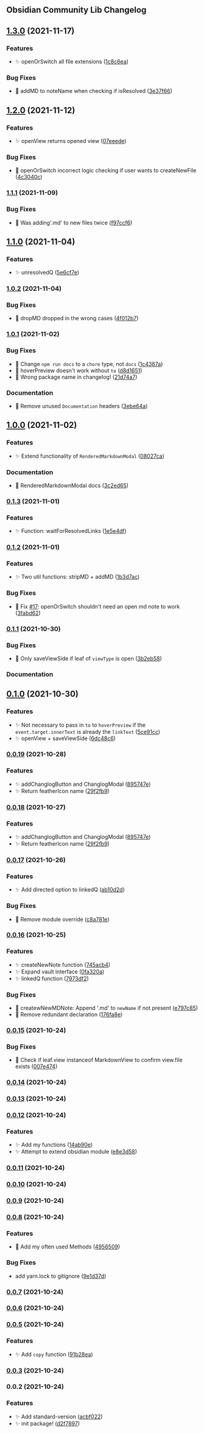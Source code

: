 ## Obsidian Community Lib Changelog
## [1.3.0](https://github.com/obsidian-community/obsidian-community-lib/compare/1.2.0...1.3.0) (2021-11-17)


### Features

* :sparkles: openOrSwitch all file extensions ([1c8c6ea](https://github.com/obsidian-community/obsidian-community-lib/commit/1c8c6eafd772158ba118137be43cb8b667c5bf48))


### Bug Fixes

* :bug: addMD to noteName when checking if isResolved ([3e37f66](https://github.com/obsidian-community/obsidian-community-lib/commit/3e37f66a4a65433324f848170e455306cce5f15a))

## [1.2.0](https://github.com/obsidian-community/obsidian-community-lib/compare/1.1.1...1.2.0) (2021-11-12)


### Features

* :sparkles: openView returns opened view ([07eeede](https://github.com/obsidian-community/obsidian-community-lib/commit/07eeede6fc81250f38335b4dac0ac63aacc39d7a))


### Bug Fixes

* :bug: openOrSwitch incorrect logic checking if user wants to createNewFile ([4c3040c](https://github.com/obsidian-community/obsidian-community-lib/commit/4c3040cdaab4185752d09ced4765891b020df58c))

### [1.1.1](https://github.com/obsidian-community/obsidian-community-lib/compare/1.1.0...1.1.1) (2021-11-09)


### Bug Fixes

* :bug: Was adding'.md' to new files twice ([f97ccf6](https://github.com/obsidian-community/obsidian-community-lib/commit/f97ccf696989ac133e081665de13a8c3de230c35))

## [1.1.0](https://github.com/obsidian-community/obsidian-community-lib/compare/1.0.2...1.1.0) (2021-11-04)


### Features

* :sparkles: unresolvedQ ([5e6cf7e](https://github.com/obsidian-community/obsidian-community-lib/commit/5e6cf7ebc748f044ca32aefc8b32f241db48c5c1))

### [1.0.2](https://github.com/obsidian-community/obsidian-community-lib/compare/1.0.1...1.0.2) (2021-11-04)


### Bug Fixes

* :bug: dropMD dropped in the wrong cases ([4f012b7](https://github.com/obsidian-community/obsidian-community-lib/commit/4f012b776d1aece5dd801f453efddc74976c2808))

### [1.0.1](https://github.com/obsidian-community/obsidian-community-lib/compare/1.0.0...1.0.1) (2021-11-02)


### Bug Fixes

* :bug: Change `npm run docs` to a `chore` type, not `docs` ([1c4387a](https://github.com/obsidian-community/obsidian-community-lib/commit/1c4387a0a6d2b596dbe6e7eeb1deac50af3988a7))
* :bug: hoverPreview doesn't work without `to` ([d8d1651](https://github.com/obsidian-community/obsidian-community-lib/commit/d8d1651b31ef74f367f331b3aae3885cbabdb67f))
* :bug: Wrong package name in changelog! ([21d74a7](https://github.com/obsidian-community/obsidian-community-lib/commit/21d74a749a676a9cb2e5d0dce0afc52b23e5c253))


### Documentation

* :memo: Remove unused `Documentation` headers ([3ebe64a](https://github.com/obsidian-community/obsidian-community-lib/commit/3ebe64ac8d301747fc2d9202b1ee9ec9fe244e97))

## [1.0.0](https://github.com/obsidian-community/obsidian-community-lib/compare/0.1.3...1.0.0) (2021-11-02)

### Features

- :sparkles: Extend functionality of `RenderedMarkdownModal` ([08027ca](https://github.com/obsidian-community/obsidian-community-lib/commit/08027ca6970fe83d5d4a0ab615eca81b81b3f03e))

### Documentation

- :memo: RenderedMarkdownModal docs ([3c2ed65](https://github.com/obsidian-community/obsidian-community-lib/commit/3c2ed653a589c29b5809203f88163a86cac54fe2))

### [0.1.3](https://github.com/obsidian-community/obsidian-community-lib/compare/0.1.2...0.1.3) (2021-11-01)

### Features

- :sparkles: Function: waitForResolvedLinks ([1e5e4df](https://github.com/obsidian-community/obsidian-community-lib/commit/1e5e4dffa2cf6361f8aade1bb949ea8cf41782ca))

### [0.1.2](https://github.com/obsidian-community/obsidian-community-lib/compare/0.1.1...0.1.2) (2021-11-01)

### Features

- :sparkles: Two util functions: stripMD + addMD ([1b3d7ac](https://github.com/obsidian-community/obsidian-community-lib/commit/1b3d7ac670d917df9a347f5eeaa21d5172581ded))

### Bug Fixes

- :bug: Fix [#17](https://github.com/obsidian-community/obsidian-community-lib/issues/17): openOrSwitch shouldn't need an open md note to work ([3fabd62](https://github.com/obsidian-community/obsidian-community-lib/commit/3fabd62d98f26a46b9d9726179966785296e2647))

### [0.1.1](https://github.com/obsidian-community/obsidian-community-lib/compare/0.1.0...0.1.1) (2021-10-30)

### Bug Fixes

- :bug: Only saveViewSide if leaf of `viewType` is open ([3b2eb58](https://github.com/obsidian-community/obsidian-community-lib/commit/3b2eb58ece49ca1f28645dd12621c639cd9d2050))

### Documentation

## [0.1.0](https://github.com/obsidian-community/obsidian-community-lib/compare/0.0.19...0.1.0) (2021-10-30)

### Features

- :sparkles: Not necessary to pass in `to` to `hoverPreview` if the `event.target.innerText` is already the `linkText` ([5ce91cc](https://github.com/obsidian-community/obsidian-community-lib/commit/5ce91cc5a9e7c65b8bafebf06a1d752207dd21e6))
- :sparkles: openView + saveViewSide ([6dc48c6](https://github.com/obsidian-community/obsidian-community-lib/commit/6dc48c6c123578a8bbd474231f68517f428ddbb2))

### [0.0.19](https://github.com/SkepticMystic/obsidian-community-lib/compare/0.0.17...0.0.19) (2021-10-28)

### Features

- :sparkles: addChanglogButton and ChanglogModal ([895747e](https://github.com/SkepticMystic/obsidian-community-lib/commit/895747e6c19daae8eca69bb6166bd19ce48c1616))
- :sparkles: Return featherIcon name ([29f2fb9](https://github.com/SkepticMystic/obsidian-community-lib/commit/29f2fb95b1a29e86113cd8294457438e3876721b))

### [0.0.18](https://github.com/SkepticMystic/obsidian-community-lib/compare/0.0.17...0.0.18) (2021-10-27)

### Features

- :sparkles: addChanglogButton and ChanglogModal ([895747e](https://github.com/SkepticMystic/obsidian-community-lib/commit/895747e6c19daae8eca69bb6166bd19ce48c1616))
- :sparkles: Return featherIcon name ([29f2fb9](https://github.com/SkepticMystic/obsidian-community-lib/commit/29f2fb95b1a29e86113cd8294457438e3876721b))

### [0.0.17](https://github.com/SkepticMystic/obsidian-community-lib/compare/0.0.16...0.0.17) (2021-10-26)

### Features

- :sparkles: Add directed option to linkedQ ([ab10d2d](https://github.com/SkepticMystic/obsidian-community-lib/commit/ab10d2dc2b351ed2c89c0492b45991f5cf1ec3ea))

### Bug Fixes

- :bug: Remove module override ([c8a781e](https://github.com/SkepticMystic/obsidian-community-lib/commit/c8a781ed9e29121596a841d45a3870976540972d))

### [0.0.16](https://github.com/SkepticMystic/obsidian-community-lib/compare/0.0.15...0.0.16) (2021-10-25)

### Features

- :sparkles: createNewNote function ([745acb4](https://github.com/SkepticMystic/obsidian-community-lib/commit/745acb47a8722beae4c23fa42ef2040bb919c5bf))
- :sparkles: Expand vault interface ([0fa320a](https://github.com/SkepticMystic/obsidian-community-lib/commit/0fa320a6ffad6a2b3224b3a9121e3030c51d1358))
- :sparkles: linkedQ function ([7973df2](https://github.com/SkepticMystic/obsidian-community-lib/commit/7973df2c88d153b0eabc1186bac5e7e9ffe25127))

### Bug Fixes

- :bug: createwNewMDNote: Append '.md' to `newName` if not present ([e797c85](https://github.com/SkepticMystic/obsidian-community-lib/commit/e797c85f1f61079526b6d498733d3241d2e77369))
- :bug: Remove redundant declaration ([176fa8e](https://github.com/SkepticMystic/obsidian-community-lib/commit/176fa8e6d3ec9410e374bd52bdb2227d1f0fcdb0))

### [0.0.15](https://github.com/SkepticMystic/obsidian-community-lib/compare/0.0.14...0.0.15) (2021-10-24)

### Bug Fixes

- :bug: Check if leaf.view instanceof MarkdownView to confirm view.file exists ([007e474](https://github.com/SkepticMystic/obsidian-community-lib/commit/007e474b943b1664ab523b5dc365837268168c0c))

### [0.0.14](https://github.com/SkepticMystic/obsidian-community-lib/compare/0.0.13...0.0.14) (2021-10-24)

### [0.0.13](https://github.com/SkepticMystic/obsidian-community-lib/compare/0.0.12...0.0.13) (2021-10-24)

### [0.0.12](https://github.com/SkepticMystic/obsidian-community-lib/compare/0.0.11...0.0.12) (2021-10-24)

### Features

- :sparkles: Add my functions ([14ab90e](https://github.com/SkepticMystic/obsidian-community-lib/commit/14ab90e56ba0a4eb2559d92be0d37762362543b2))
- :sparkles: Attempt to extend obsidian module ([e8e3d58](https://github.com/SkepticMystic/obsidian-community-lib/commit/e8e3d587db20287c69746cc56e35db7faaa211d4))

### [0.0.11](https://github.com/SkepticMystic/obsidian-community-lib/compare/0.0.10...0.0.11) (2021-10-24)

### [0.0.10](https://github.com/SkepticMystic/obsidian-community-lib/compare/0.0.9...0.0.10) (2021-10-24)

### [0.0.9](https://github.com/SkepticMystic/obsidian-community-lib/compare/0.0.8...0.0.9) (2021-10-24)

### [0.0.8](https://github.com/SkepticMystic/obsidian-community-lib/compare/0.0.7...0.0.8) (2021-10-24)

### Features

- :rocket: Add my often used Methods ([4956509](https://github.com/SkepticMystic/obsidian-community-lib/commit/4956509fb5f4a3fb62544b2977f1de9bc3bf543d))

### Bug Fixes

- add yarn.lock to gitignore ([9e1d37d](https://github.com/SkepticMystic/obsidian-community-lib/commit/9e1d37d3d3f19375e0c4fb4259a719472c934d01))

### [0.0.7](https://github.com/SkepticMystic/obsidian-community-lib/compare/0.0.6...0.0.7) (2021-10-24)

### [0.0.6](https://github.com/SkepticMystic/obsidian-community-lib/compare/0.0.5...0.0.6) (2021-10-24)

### [0.0.5](https://github.com/SkepticMystic/obsidian-community-lib/compare/0.0.4...0.0.5) (2021-10-24)

### Features

- :sparkles: Add `copy` function ([91b28ea](https://github.com/SkepticMystic/obsidian-community-lib/commit/91b28eae5a12c7d925efe6f7f7e7c60851d89761))

### [0.0.3](https://github.com/SkepticMystic/obsidian-community-lib/compare/0.0.4...0.0.3) (2021-10-24)

### 0.0.2 (2021-10-24)

### Features

- :sparkles: Add standard-version ([acbf022](https://github.com/SkepticMystic/obsidian-community-lib/commit/acbf02260a41206f4c7ec5a4c86d7b77b70be3e4))
- :sparkles: init package! ([d2f7897](https://github.com/SkepticMystic/obsidian-community-lib/commit/d2f7897bd02726ff6947d9c9dadbd12d88c4d9ea))

